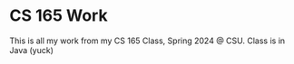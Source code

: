 # CS 165 Work

This is all my work from my CS 165 Class, Spring 2024 @ CSU. Class is in Java (yuck)
